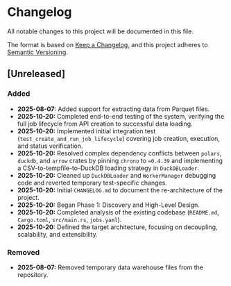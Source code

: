 # Changelog

All notable changes to this project will be documented in this file.

The format is based on [Keep a Changelog](https.keepachangelog.com/en/1.0.0/),
and this project adheres to [Semantic Versioning](https.semver.org/spec/v2.0.0.html).

## [Unreleased]

### Added
- **2025-08-07:** Added support for extracting data from Parquet files.
- **2025-10-20:** Completed end-to-end testing of the system, verifying the full job lifecycle from API creation to successful data loading.
- **2025-10-20:** Implemented initial integration test (`test_create_and_run_job_lifecycle`) covering job creation, execution, and status verification.
- **2025-10-20:** Resolved complex dependency conflicts between `polars`, `duckdb`, and `arrow` crates by pinning `chrono` to `=0.4.39` and implementing a CSV-to-tempfile-to-DuckDB loading strategy in `DuckDBLoader`.
- **2025-10-20:** Cleaned up `DuckDBLoader` and `WorkerManager` debugging code and reverted temporary test-specific changes.
- **2025-10-20:** Initial `CHANGELOG.md` to document the re-architecture of the project.
- **2025-10-20:** Began Phase 1: Discovery and High-Level Design.
- **2025-10-20:** Completed analysis of the existing codebase (`README.md`, `Cargo.toml`, `src/main.rs`, `jobs.yaml`).
- **2025-10-20:** Defined the target architecture, focusing on decoupling, scalability, and extensibility.

### Removed
- **2025-08-07:** Removed temporary data warehouse files from the repository.
